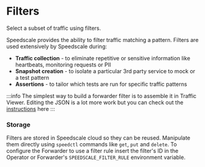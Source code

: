 
# Filters

Select a subset of traffic using filters.

Speedscale provides the ability to filter traffic matching a pattern. Filters are used extensively by Speedscale during:

* **Traffic collection** - to eliminate repetitive or sensitive information like heartbeats, monitoring requests or PII
* **Snapshot creation** - to isolate a particular 3rd party service to mock or a test pattern
* **Assertions** - to tailor which tests are run for specific traffic patterns

:::info
The simplest way to build a forwarder filter is to assemble it in Traffic Viewer. Editing the JSON is a lot more work but you can check out the [instructions](./from-traffic-viewer) here
:::

### Storage

Filters are stored in Speedscale cloud so they can be reused. Manipulate them directly using `speedctl` commands like `get`, `put` and `delete`. To configure the Forwarder to use a filter rule insert the filter's ID in the Operator or Forwarder's `SPEEDSCALE_FILTER_RULE` environment variable.

